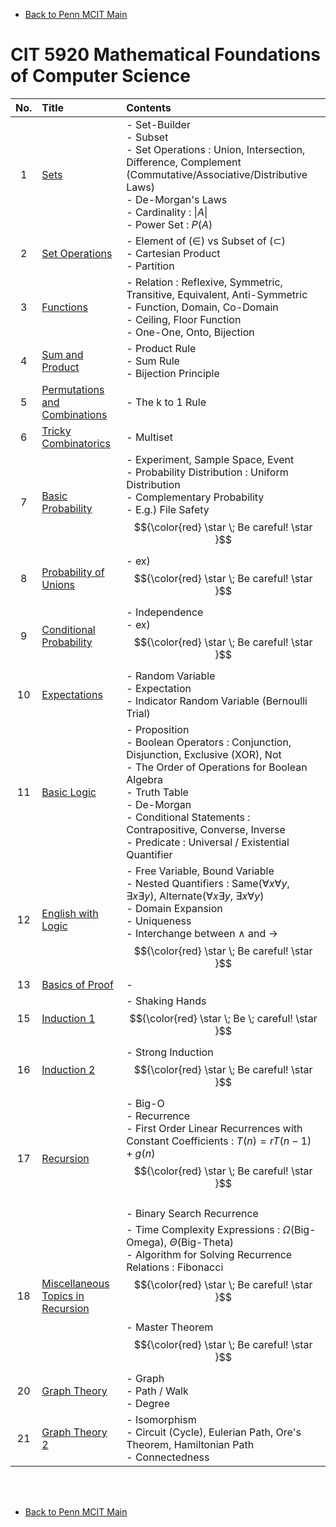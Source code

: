- [Back to Penn MCIT Main](../../README.md)

# CIT 5920 Mathematical Foundations of Computer Science

|No.|Title|Contents|
|:-:|:----|:-------|
|1|[Sets](Notes/01.md)|- Set-Builder <br>- Subset <br>- Set Operations : Union, Intersection, Difference, Complement  <br> (Commutative/Associative/Distributive Laws)<br>- De-Morgan's Laws<br>- Cardinality : $`\|A\|`$<br>- Power Set : $`P(A)`$ |
|2|[Set Operations](Notes/02.md)|- Element of $`(\in)`$ vs Subset of $`(\subset)`$ <br> - Cartesian Product <br> - Partition|
|3|[Functions](Notes/03.md)|- Relation : Reflexive, Symmetric, Transitive, Equivalent, Anti-Symmetric <br> - Function, Domain, Co-Domain <br> - Ceiling, Floor Function <br> - One-One, Onto, Bijection|
|4|[Sum and Product](Notes/04.md)|- Product Rule <br> - Sum Rule <br> - Bijection Principle|
|5|[Permutations and Combinations](Notes/05.md)|- The k to 1 Rule|
|6|[Tricky Combinatorics](Notes/06.md)|- Multiset|
|7|[Basic Probability](Notes/07.md)|- Experiment, Sample Space, Event <br> - Probability Distribution : Uniform Distribution <br> - Complementary Probability <br> - E.g.) File Safety $${\color{red} \star \; Be careful! \star }$$|
|8|[Probability of Unions](Notes/08.md)|- ex) $${\color{red} \star \; Be careful! \star }$$|
|9|[Conditional Probability](Notes/09.md)|- Independence <br> - ex) $${\color{red} \star \; Be careful! \star }$$|
|10|[Expectations](Notes/10.md)|- Random Variable <br> - Expectation <br> - Indicator Random Variable (Bernoulli Trial)|
|11|[Basic Logic](Notes/11.md)|- Proposition <br> - Boolean Operators : Conjunction, Disjunction, Exclusive (XOR), Not <br> - The Order of Operations for Boolean Algebra <br> - Truth Table <br> - De-Morgan <br> - Conditional Statements : Contrapositive, Converse, Inverse <br>- Predicate : Universal / Existential Quantifier|
|12|[English with Logic](Notes/12.md)|- Free Variable, Bound Variable <br> - Nested Quantifiers : Same($`\forall x \forall y`$, $`\exists x \exists y`$), Alternate($`\forall x \exists y`$, $`\exists x \forall y`$) <br> - Domain Expansion <br> - Uniqueness <br> - Interchange between $`\wedge`$ and $`\rightarrow`$ $${\color{red} \star \; Be careful! \star }$$|
|13|[Basics of Proof](Notes/13.md)|- |
|15|[Induction 1](Notes/15.md)|- Shaking Hands $${\color{red} \star \; Be \; careful! \star }$$|
|16|[Induction 2](Notes/16.md)|- Strong Induction $${\color{red} \star \; Be careful! \star }$$|
|17|[Recursion](Notes/17.md)|- Big-O <br> - Recurrence <br> - First Order Linear Recurrences with Constant Coefficients : $`T(n)=rT(n-1) + g(n)`$ $${\color{red} \star \; Be careful! \star }$$ <br> - Binary Search Recurrence|
|18|[Miscellaneous Topics in Recursion](Notes/18.md)|- Time Complexity Expressions : $`\Omega`$(Big-Omega), $`\Theta`$(Big-Theta) <br> - Algorithm for Solving Recurrence Relations : Fibonacci $${\color{red} \star \; Be careful! \star }$$ <br> - Master Theorem $${\color{red} \star \; Be careful! \star }$$|
|20|[Graph Theory](Notes/20.md)|- Graph <br> - Path / Walk <br> - Degree|
|21|[Graph Theory 2](Notes/21.md)|- Isomorphism <br> - Circuit (Cycle), Eulerian Path, Ore's Theorem, Hamiltonian Path <br> - Connectedness|




<br><br>

- [Back to Penn MCIT Main](../../README.md)